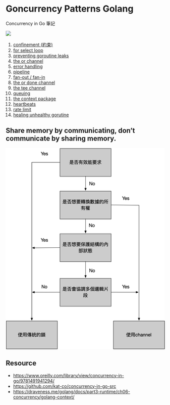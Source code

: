 # Goncurrency Patterns Golang

Concurrency in Go 筆記

![](https://learning.oreilly.com/library/cover/9781491941294/250w/)

01. [confinement (約束)](https://github.com/kimi0230/ConcurrencyPatternsGolang/tree/master/confinement)
02. [for select loop](https://github.com/kimi0230/ConcurrencyPatternsGolang/tree/master/for-select-loop)
03. [preventing goroutine leaks](https://github.com/kimi0230/ConcurrencyPatternsGolang/tree/master/preventing-goroutine-leaks)
04. [the or channel](https://github.com/kimi0230/ConcurrencyPatternsGolang/tree/master/the-or-channel)
05. [error handling](https://github.com/kimi0230/ConcurrencyPatternsGolang/tree/master/error-handling)
06. [pipeline](https://github.com/kimi0230/ConcurrencyPatternsGolang/tree/master/pipeline)
07. [fan-out / fan-in](https://github.com/kimi0230/ConcurrencyPatternsGolang/tree/master/fan-out-fan-in)
08. [the or done channel](https://github.com/kimi0230/ConcurrencyPatternsGolang/tree/master/the-or-done-channel)
09. [the tee channel](https://github.com/kimi0230/ConcurrencyPatternsGolang/tree/master/the-tee-channel)
10. [queuing](https://github.com/kimi0230/ConcurrencyPatternsGolang/tree/master/queuing)
11. [the context package](https://github.com/kimi0230/ConcurrencyPatternsGolang/tree/master/the-context-package)
12. [heartbeats](https://github.com/kimi0230/ConcurrencyPatternsGolang/tree/master/heartbeats)
13. [rate limit](https://github.com/kimi0230/ConcurrencyPatternsGolang/tree/master/rate-limit)
14. [healing unhealthy gorutine](https://github.com/kimi0230/ConcurrencyPatternsGolang/tree/master/healing-unhealthy-gorutine)

## Share memory by communicating, don’t communicate by sharing memory.
![](https://github.com/kimi0230/ConcurrencyPatternsGolang/blob/master/asset/decision_tree.png)
## Resource
* https://www.oreilly.com/library/view/concurrency-in-go/9781491941294/
* https://github.com/kat-co/concurrency-in-go-src
* https://draveness.me/golang/docs/part3-runtime/ch06-concurrency/golang-context/